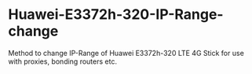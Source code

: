 # Huawei-E3372h-320-IP-Range-change
Method to change IP-Range of Huawei E3372h-320 LTE 4G Stick for use with proxies, bonding routers etc.
